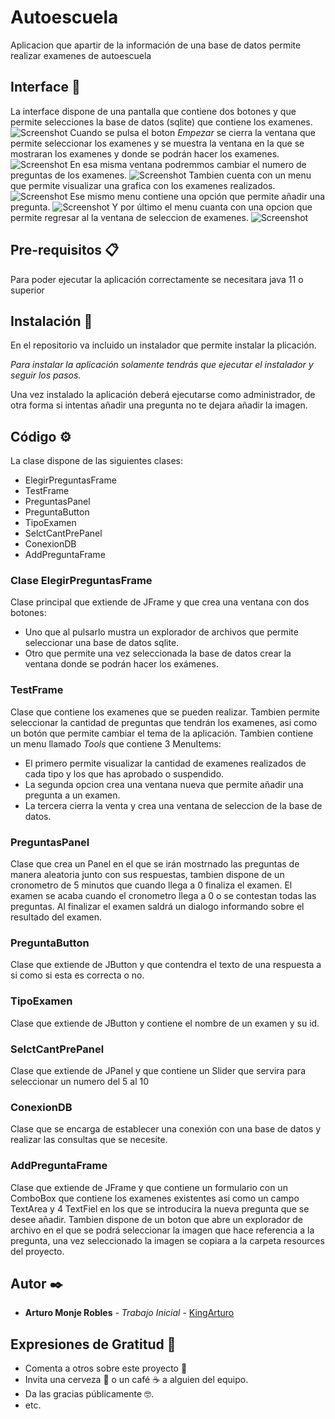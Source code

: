 # Autoescuela

Aplicacion que apartir de la información de una base de datos permite realizar examenes de autoescuela

## Interface 🚀

La interface dispone de una pantalla que contiene dos botones y que permite selecciones la base de datos (sqlite) que contiene los 
examenes.
![Screenshot](https://github.com/KingArturo/Examen-de-Conducir/blob/master/image/pantalla1.png)
Cuando se pulsa el boton _Empezar_ se cierra la ventana que permite seleccionar los examenes y se muestra la ventana en 
la que se mostraran los examenes y donde se podrán hacer los examenes.
![Screenshot](https://github.com/KingArturo/Examen-de-Conducir/blob/master/image/pantalla2.png)
En esa misma ventana podremmos cambiar el numero de preguntas de los examenes.
![Screenshot](https://github.com/KingArturo/Examen-de-Conducir/blob/master/image/numPreguntas.PNG)
Tambien cuenta con un menu que permite visualizar una grafica con los examenes realizados.
![Screenshot](https://github.com/KingArturo/Examen-de-Conducir/blob/master/image/grafica.PNG)
Ese mismo menu contiene una opción que permite añadir una pregunta.
![Screenshot](https://github.com/KingArturo/Examen-de-Conducir/blob/master/image/addPregunta.PNG)
Y por último el menu cuanta con una opcion que permite regresar al la ventana de seleccion de examenes.
![Screenshot](https://github.com/KingArturo/Examen-de-Conducir/blob/master/image/salir.PNG)

## Pre-requisitos 📋

Para poder ejecutar la aplicación correctamente se necesitara java 11 o superior

## Instalación 🔧

En el repositorio va incluido un instalador que permite instalar la plicación.

_Para instalar la aplicación solamente tendrás que ejecutar el instalador y seguir los pasos._

Una vez instalado la aplicación deberá ejecutarse como administrador, de otra forma si intentas añadir una pregunta no 
te dejara añadir la imagen.

## Código ⚙️

La clase dispone de las siguientes clases:
* ElegirPreguntasFrame
* TestFrame
* PreguntasPanel
* PreguntaButton
* TipoExamen
* SelctCantPrePanel
* ConexionDB
* AddPreguntaFrame

### Clase ElegirPreguntasFrame

Clase principal que extiende de JFrame y que crea una ventana con dos botones:
* Uno que al pulsarlo mustra un explorador de archivos que permite seleccionar una base de datos sqlite.
* Otro que permite una vez seleccionada la base de datos crear la ventana donde se podrán hacer los exámenes.

### TestFrame
Clase que contiene los examenes que se pueden realizar. Tambien permite seleccionar la cantidad de 
preguntas que tendrán los examenes, asi como un botón que permite cambiar el tema de la aplicación.
Tambien contiene un menu llamado _Tools_ que contiene 3 MenuItems:
* El primero permite visualizar la cantidad de examenes realizados de cada tipo y los que has aprobado o suspendido.
* La segunda opcion crea una ventana nueva que permite añadir una pregunta a un examen.
* La tercera cierra la venta y crea una ventana de seleccion de la base de datos.

### PreguntasPanel
Clase que crea un Panel en el que se irán mostrnado las preguntas de manera aleatoria junto con sus respuestas, 
tambien dispone de un cronometro de 5 minutos que cuando llega a 0 finaliza el examen. 
El examen se acaba cuando el cronometro llega a 0 o se contestan todas las preguntas. 
Al finalizar el examen saldrá un dialogo informando sobre el resultado del examen.

### PreguntaButton
Clase que extiende de JButton y que contendra el texto de una respuesta a si como si esta es correcta o no. 

### TipoExamen
Clase que extiende de JButton y contiene el nombre de un examen y su id.

### SelctCantPrePanel
Clase que extiende de JPanel y  que contiene un Slider que servira para seleccionar un numero del 5 al 10

### ConexionDB
Clase que se encarga de establecer una conexión con una base de datos y realizar las consultas que se necesite.

### AddPreguntaFrame
Clase que extiende de JFrame y que contiene un formulario con un ComboBox que contiene los examenes existentes asi como 
un campo TextArea y 4 TextFiel en los que se introducira la nueva pregunta que se desee añadir.
Tambien dispone de un boton que abre un explorador de archivo en el que se podrá seleccionar la imagen que 
hace referencia a la pregunta, una vez seleccionado la imagen se copiara a la carpeta resources del proyecto.

## Autor ✒️

* **Arturo Monje Robles** - *Trabajo Inicial* - [KingArturo](https://github.com/KingArturo)

## Expresiones de Gratitud 🎁

* Comenta a otros sobre este proyecto 📢
* Invita una cerveza 🍺 o un café ☕ a alguien del equipo. 
* Da las gracias públicamente 🤓.
* etc.